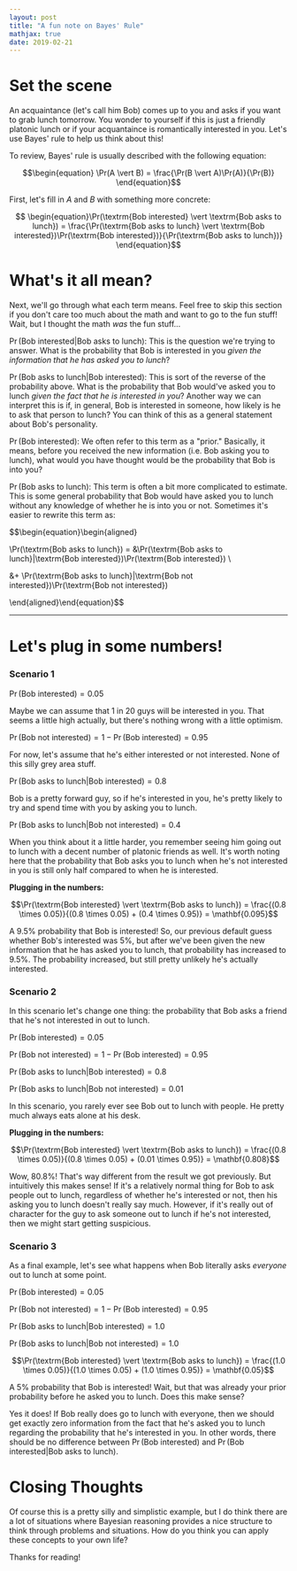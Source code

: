 ```yaml
---
layout: post
title: "A fun note on Bayes' Rule"
mathjax: true
date: 2019-02-21
---
```


# Set the scene

An acquaintance (let's call him Bob) comes up to you and asks if you want to grab lunch tomorrow. You wonder to yourself if this is just a friendly platonic lunch or if your acquantaince is romantically interested in you. Let's use Bayes' rule to help us think about this!

To review, Bayes' rule is usually described with the following equation:

$$\begin{equation} \Pr(A \vert B) = \frac{\Pr(B \vert A)\Pr(A)}{\Pr(B)} \end{equation}​$$

First, let's fill in $A​$ and $B​$ with something more concrete:

$$ \begin{equation}\Pr(\textrm{Bob interested} \vert \textrm{Bob asks to lunch}) = \frac{\Pr(\textrm{Bob asks to lunch} \vert \textrm{Bob interested})\Pr(\textrm{Bob interested})}{\Pr(\textrm{Bob asks to lunch})} \end{equation}​$$

# What's it all mean?

Next, we'll go through what each term means. Feel free to skip this section if you don't care too much about the math and want to go to the fun stuff! Wait, but I thought the math *was* the fun stuff...

$\Pr(\textrm{Bob interested} \vert \textrm{Bob asks to lunch})​$: This is the question we're trying to answer. What is the probability that Bob is interested in you *given the information that he has asked you to lunch*?

$\Pr(\textrm{Bob asks to lunch} \vert \textrm{Bob interested})​$: This is sort of the reverse of the probability above. What is the probability that Bob would've asked you to lunch *given the fact that he is interested in you*? Another way we can interpret this is if, in general, Bob is interested in someone, how likely is he to ask that person to lunch? You can think of this as a general statement about Bob's personality.

$\Pr(\textrm{Bob interested})$: We often refer to this term as a "prior." Basically, it means, before you received the new information (i.e. Bob asking you to lunch), what would you have thought would be the probability that Bob is into you?

$\Pr(\textrm{Bob asks to lunch})$: This term is often a bit more complicated to estimate. This is some general probability that Bob would have asked you to lunch without any knowledge of whether he is into you or not. Sometimes it's easier to rewrite this term as:

$$\begin{equation}\begin{aligned}

\Pr(\textrm{Bob asks to lunch}) = &\Pr(\textrm{Bob asks to lunch}|\textrm{Bob interested})\Pr(\textrm{Bob interested})  \\

&+ \Pr(\textrm{Bob asks to lunch}|\textrm{Bob not interested})\Pr(\textrm{Bob not interested})

\end{aligned}\end{equation}$$



---

# Let's plug in some numbers!

### Scenario 1

$\Pr(\textrm{Bob interested}) = 0.05​$

Maybe we can assume that 1 in 20 guys will be interested in you. That seems a little high actually, but there's nothing wrong with a little optimism.

$\Pr(\textrm{Bob not interested}) = 1 - \Pr(\textrm{Bob interested})  = 0.95​$

For now, let's assume that he's either interested or not interested. None of this silly grey area stuff.

$\Pr(\textrm{Bob asks to lunch} \vert \textrm{Bob interested}) = 0.8$

Bob is a pretty forward guy, so if he's interested in you, he's pretty likely to try and spend time with you by asking you to lunch.

$\Pr(\textrm{Bob asks to lunch} \vert \textrm{Bob not interested}) = 0.4​$

When you think about it a little harder, you remember seeing him going out to lunch with a decent number of platonic friends as well. It's worth noting here that the probability that Bob asks you to lunch when he's not interested in you is still only half compared to when he is interested.

**Plugging in the numbers:**

$$\Pr(\textrm{Bob interested} \vert \textrm{Bob asks to lunch}) = \frac{(0.8 \times 0.05)}{(0.8 \times 0.05) + (0.4 \times 0.95)} = \mathbf{0.095}$$

A 9.5% probability that Bob is interested! So, our previous default guess whether Bob's interested was 5%, but after we've been given the new information that he has asked you to lunch, that probability has increased to 9.5%. The probability increased, but still pretty unlikely he's actually interested.

### Scenario 2

In this scenario let's change one thing: the probability that Bob asks a friend that he's not interested in out to lunch.

$\Pr(\textrm{Bob interested}) = 0.05​$

$\Pr(\textrm{Bob not interested}) = 1 - \Pr(\textrm{Bob interested})  = 0.95$

$\Pr(\textrm{Bob asks to lunch} \vert \textrm{Bob interested}) = 0.8$

$\Pr(\textrm{Bob asks to lunch} \vert \textrm{Bob not interested}) = 0.01​$

In this scenario, you rarely ever see Bob out to lunch with people. He pretty much always eats alone at his desk.

**Plugging in the numbers:**

$$\Pr(\textrm{Bob interested} \vert \textrm{Bob asks to lunch}) = \frac{(0.8 \times 0.05)}{(0.8 \times 0.05) + (0.01 \times 0.95)} = \mathbf{0.808}$$

Wow, 80.8%! That's way different from the result we got previously. But intuitively this makes sense! If it's a relatively normal thing for Bob to ask people out to lunch, regardless of whether he's interested or not, then his asking you to lunch doesn't really say much. However, if it's really out of character for the guy to ask someone out to lunch if he's not interested, then we might start getting suspicious.

### Scenario 3

As a final example, let's see what happens when Bob literally asks *everyone* out to lunch at some point.

$\Pr(\textrm{Bob interested}) = 0.05​$

$\Pr(\textrm{Bob not interested}) = 1 - \Pr(\textrm{Bob interested})  = 0.95​$

$\Pr(\textrm{Bob asks to lunch} \vert \textrm{Bob interested}) = 1.0​$

$\Pr(\textrm{Bob asks to lunch} \vert \textrm{Bob not interested}) = 1.0​$

$$\Pr(\textrm{Bob interested} \vert \textrm{Bob asks to lunch}) = \frac{(1.0 \times 0.05)}{(1.0 \times 0.05) + (1.0 \times 0.95)} = \mathbf{0.05}$$

A 5% probability that Bob is interested! Wait, but that was already your prior probability before he asked you to lunch. Does this make sense?

Yes it does! If Bob really does go to lunch with everyone, then we should get exactly zero information from the fact that he's asked you to lunch regarding the probability that he's interested in you. In other words, there should be no difference between $\Pr(\textrm{Bob interested})$ and $\Pr(\textrm{Bob interested} \vert \textrm{Bob asks to lunch})$. 

# Closing Thoughts

Of course this is a pretty silly and simplistic example, but I do think there are a lot of situations where Bayesian reasoning provides a nice structure to think through problems and situations. How do you think you can apply these concepts to your own life?

Thanks for reading!